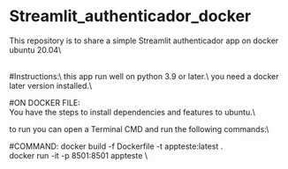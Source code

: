 # Streamlit_authenticador_docker
This repository is to share a simple Streamlit authenticador app on docker ubuntu 20.04\

<br >
#Instructions:\
this app run well on python 3.9 or later.\
you need a docker later version installed.\

#ON DOCKER FILE:\
You have the steps to install dependencies and features to ubuntu.\

to run you can open a Terminal CMD and run the following commands:\

#COMMAND:
docker build -f Dockerfile -t appteste:latest .\
docker run -it -p 8501:8501 appteste \
